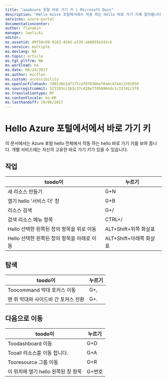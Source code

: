 ```yaml
---
title: "aaaAzure 포털 바로 가기 키 | Microsoft Docs"
description: "Hello Azure 포털에서에서 작동 하는 hello 바로 가기 키에 알아봅니다."
services: azure-portal
documentationcenter: 
author: flanakin
manager: lwelicki
editor: 
ms.assetid: d9f58c69-9163-458d-a339-ab0855e342c6
ms.service: multiple
ms.devlang: NA
ms.topic: article
ms.tgt_pltfrm: NA
ms.workload: na
ms.date: 08/24/2017
ms.author: micflan
ms.custom: accessibility
ms.openlocfilehash: 7d0130e1d7175cef07038bef0a4c47a4c1291050
ms.sourcegitcommit: 523283cc1b3c37c428e77850964dc1c33742c5f0
ms.translationtype: MT
ms.contentlocale: ko-KR
ms.lasthandoff: 10/06/2017
---
```

# <a name="keyboard-shortcuts-in-hello-azure-portal"></a>Hello Azure 포털에서에서 바로 가기 키
이 문서에서는 Azure 포털 hello 전체에서 작동 하는 hello 바로 가기 키를 보여 줍니다. 개별 서비스에는 자신의 고유한 바로 가기 키가 있을 수 있습니다.

## <a name="actions"></a>작업
|toodo이 |누르기 |
| --- | --- |
|새 리소스 만들기|G+N|
|열기 hello '서비스 더' 창|G+B|
|리소스 검색|G+/| 
|검색 리소스 메뉴 항목|CTRL+/ |
|Hello 선택한 왼쪽된 창의 항목을 위로 이동 |ALT+Shift+위쪽 화살표|
|Hello 선택한 왼쪽된 창의 항목을 아래로 이동 |ALT+Shift+아래쪽 화살표|

## <a name="navigation"></a>탐색
|toodo이 |누르기 |
| --- | --- |
|Toocommand 막대 포커스 이동 |G+, |
|맨 위 막대와 사이드바 간 포커스 전환 | G+. |

## <a name="go-to"></a>다음으로 이동
|toodo이 |누르기 |
| --- | --- |
|Toodashboard 이동 |G+D |
|Tooall 리소스를 이동 합니다.|G+A |
|Tooresource 그룹 이동|G+R |
|이 위치에 열기 hello 왼쪽된 창 항목 |G+번호|

